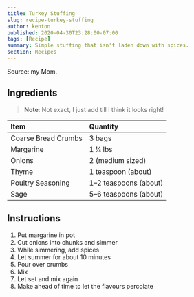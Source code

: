```yaml
---
title: Turkey Stuffing
slug: recipe-turkey-stuffing
author: kenton
published: 2020-04-30T23:28:00-07:00
tags: [Recipe]
summary: Simple stuffing that isn't laden down with spices.
section: Recipes
---
```


Source: my Mom.

## Ingredients

> **Note**: Not exact, I just add till I think it looks right!

| Item | Quantity |
|:-|:-|
| Coarse Bread Crumbs | 3 bags |
| Margarine | 1 ¼ lbs |
| Onions | 2 (medium sized) |
| Thyme | 1 teaspoon (about) |
| Poultry Seasoning | 1–2 teaspoons (about) |
| Sage | 5–6 teaspoons (about) |

## Instructions

1. Put margarine in pot
2. Cut onions into chunks and simmer
3. While simmering, add spices
4. Let summer for about 10 minutes
5. Pour over crumbs
6. Mix
7. Let set and mix again
8. Make ahead of time to let the flavours percolate


